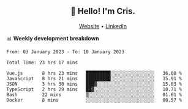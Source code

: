 
<h2 align="center">👋 Hello! I'm Cris.</h2>
<p align="center">
  <a href="https://www.criscunas.dev">Website</a> •
  <a href="https://www.linkedin.com/in/cristophercunas/">LinkedIn</a> 
</p>


📊 **Weekly development breakdown**
<!--START_SECTION:waka-->

```text
From: 03 January 2023 - To: 10 January 2023

Total Time: 23 hrs 17 mins

Vue.js       8 hrs 23 mins   █████████░░░░░░░░░░░░░░░░   36.00 %
JavaScript   8 hrs 21 mins   █████████░░░░░░░░░░░░░░░░   35.91 %
JSON         3 hrs 30 mins   ███▓░░░░░░░░░░░░░░░░░░░░░   15.03 %
TypeScript   2 hrs 29 mins   ██▓░░░░░░░░░░░░░░░░░░░░░░   10.71 %
Bash         22 mins         ▒░░░░░░░░░░░░░░░░░░░░░░░░   01.61 %
Docker       8 mins          ░░░░░░░░░░░░░░░░░░░░░░░░░   00.57 %
```

<!--END_SECTION:waka-->
